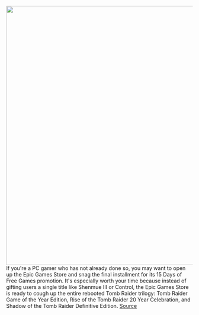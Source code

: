 <img src='https://cdn.vox-cdn.com/thumbor/PjgpC0gfzwato-xF9UU5w1Kzp3M=/0x0:3840x2160/1200x800/filters:focal(1613x773:2227x1387)/cdn.vox-cdn.com/uploads/chorus_image/image/70332333/1adad5c96c2752dd1b034b597c48fcaf.0.jpg' width='700px' /><br/>
If you're a PC gamer who has not already done so, you may want to open up the Epic Games Store and snag the final installment for its 15 Days of Free Games promotion. It's especially worth your time because instead of gifting users a single title like Shenmue III or Control, the Epic Games Store is ready to cough up the entire rebooted Tomb Raider trilogy: Tomb Raider Game of the Year Edition, Rise of the Tomb Raider 20 Year Celebration, and Shadow of the Tomb Raider Definitive Edition.
<a href='https://www.theverge.com/2021/12/30/22860657/tomb-raider-reboot-trilogy-free-epic-games-store-pc'> Source <a/>